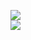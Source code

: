 [![](https://img.shields.io/badge/Made%20With-Github%20Spray-lightgrey.svg?style=for-the-badge&logo=github)](https://github.com/Annihil/github-spray#23725)  
[![](https://i.imgur.com/2DrTn0Z.gif)](https://github.com/Annihil/github-spray)